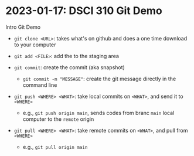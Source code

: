 # 2023-01-17: DSCI 310 Git Demo
Intro Git Demo

- `git clone <URL>`: takes what's on github and does a one time download to your computer
- `git add <FILE>`: add the <FILE> to the staging area
- `git commit`: create the commit (aka snapshot)
  - `git commit -m "MESSAGE"`: create the git message directly in the command line
  
- `git push <WHERE> <WHAT>`: take local commits on `<WHAT>`, and send it to `<WHERE>`
  - e.g., `git push origin main`, sends codes from branc `main` local computer to the `remote` origin
- `git pull <WHERE> <WHAT>`: take remote commits on `<WHAT>`, and pull from `<WHERE>`
  - e.g., `git pull origin main`
